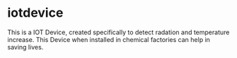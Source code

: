 # iotdevice

This is a IOT Device, created specifically to detect radation and temperature increase. This Device when installed in chemical factories can help in saving lives.

